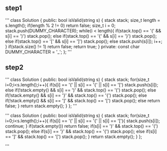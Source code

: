 
## step1

'''
class Solution {
public:
    bool isValid(string s) {
        stack<char> stack;
        size_t length = s.length();
        if(length % 2 != 0)
            return false;
        size_t i = 0;
        stack.push(DUMMY_CHARACTER);
        while(i < length){
            if(stack.top() == '(' && s[i] == ')')
                stack.pop();
            else if(stack.top() == '{' && s[i] == '}')
                stack.pop();
            else if(stack.top() == '[' && s[i] == ']')
                stack.pop();
            else
                stack.push(s[i]);
            i++;
        }
        if(stack.size() != 1)
            return false;
        return true;
    }
private:
    const char DUMMY_CHARACTER = '_';
};
'''

## step2

'''
class Solution {
public:
    bool isValid(string s) {
        stack<char> stack;
        for(size_t i=0;i<s.length();i++){
            if(s[i] == '(' || s[i] == '{' || s[i] == '[')
                stack.push(s[i]);
            else if(!stack.empty() && s[i] == ')' && stack.top() == '(')
                stack.pop();
            else if(!stack.empty() && s[i] == '}' && stack.top() == '{')
                stack.pop();
            else if(!stack.empty() && s[i] == ']' && stack.top() == '[')
                stack.pop();
            else 
                return false;
        }
        return stack.empty();
    }
};
'''

'''
class Solution {
public:
    bool isValid(string s) {
        stack<char> stack;
        for(size_t i=0;i<s.length();i++){
            if(s[i] == '(' || s[i] == '{' || s[i] == '['){
                stack.push(s[i]);
                continue;
            }
            if(stack.empty())
                return false;
            if(s[i] == ')' && stack.top() == '(')
                stack.pop();
            else if(s[i] == '}' && stack.top() == '{')
                stack.pop();
            else if(s[i] == ']' && stack.top() == '[')
                stack.pop();
        }
        return stack.empty();
    }
};

'''
